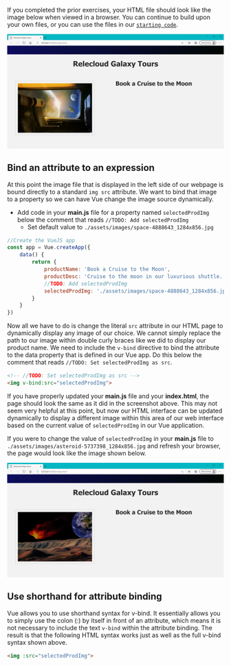 If you completed the prior exercises, your HTML file should look like the image below when viewed in a browser. You can continue to build upon your own files, or you can use the files in our [`starting code`](link).

![Screenshot showing the HTML page with new div sections that display an image on the left, with the product name centered in the section on the right.](../media/html-formatted-with-image-on-left.png)

## Bind an attribute to an expression

At this point the image file that is displayed in the left side of our webpage is bound directly to a standard `img src` attribute. We want to bind that image to a property so we can have Vue change the image source dynamically.

- Add code in your **main.js** file for a property named `selectedProdImg` below the comment that reads `//TODO: Add selectedProdImg`
  - Set default value to `./assets/images/space-4888643_1284x856.jpg`

```javascript
//Create the VueJS app
const app = Vue.createApp({
    data() {
        return {
            productName: 'Book a Cruise to the Moon',
            productDesc: 'Cruise to the moon in our luxurious shuttle. Watch the astronauts working outside the International Space Station.',
            //TODO: Add selectedProdImg
            selectedProdImg: './assets/images/space-4888643_1284x856.jpg',
        }
    }
})
```

Now all we have to do is change the literal `src` attribute in our HTML page to dynamically display any image of our choice. We cannot simply replace the path to our image within double curly braces like we did to display our product name. We need to include the `v-bind` directive to bind the attribute to the data property that is defined in our Vue app. Do this below the comment that reads `//TODO: Set selectedProdImg as src`.

```html
<!-- //TODO: Set selectedProdImg as src -->
<img v-bind:src="selectedProdImg">
```

If you have properly updated your **main.js** file and your **index.html**, the page should look the same as it did in the screenshot above. This may not seem very helpful at this point, but now our HTML interface can be updated dynamically to display a different image within this area of our web interface based on the current value of `selectedProdImg` in our Vue application.

If you were to change the value of `selectedProdImg` in your **main.js** file to `./assets/images/asteroid-5737398_1284x856.jpg` and refresh your browser, the page would look like the image shown below.

![Screenshot showing the same HTML page displayed previously, with a new asteroid image displayed on the left side of the page.](../media/selected-product-changed-to-asteroid.png)

## Use shorthand for attribute binding

Vue allows you to use shorthand syntax for v-bind. It essentially allows you to simply use the colon (:) by itself in front of an attribute, which means it is not necessary to include the text `v-bind` within the attribute binding. The result is that the following HTML syntax works just as well as the full v-bind syntax shown above.

```html
<img :src="selectedProdImg">
```
